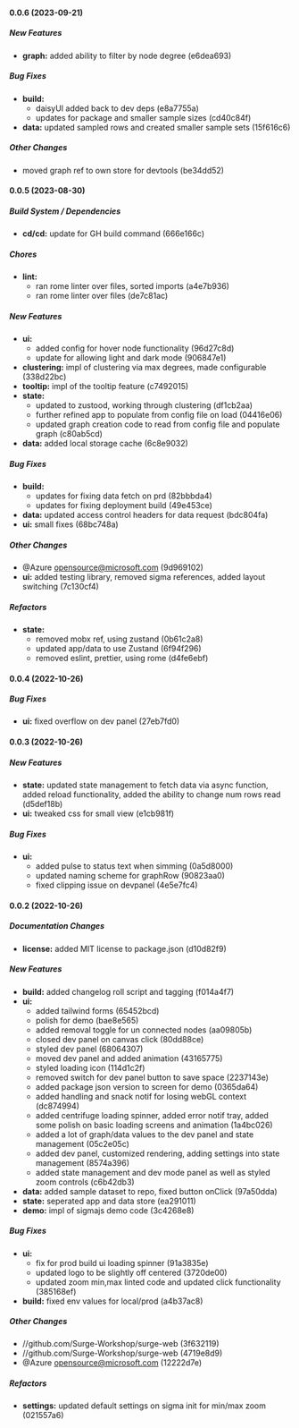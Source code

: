 #### 0.0.6 (2023-09-21)

##### New Features

* **graph:**  added ability to filter by node degree (e6dea693)

##### Bug Fixes

* **build:**
  *  daisyUI added back to dev deps (e8a7755a)
  *  updates for package and smaller sample sizes (cd40c84f)
* **data:**  updated sampled rows and created smaller sample sets (15f616c6)

##### Other Changes

*  moved graph ref to own store for devtools (be34dd52)

#### 0.0.5 (2023-08-30)

##### Build System / Dependencies

* **cd/cd:**  update for GH build command (666e166c)

##### Chores

* **lint:**
  *  ran rome linter over files, sorted imports (a4e7b936)
  *  ran rome linter over files (de7c81ac)

##### New Features

* **ui:**
  *  added config for hover node functionality (96d27c8d)
  *  update for allowing light and dark mode (906847e1)
* **clustering:**  impl of clustering via max degrees, made configurable (338d22bc)
* **tooltip:**  impl of the tooltip feature (c7492015)
* **state:**
  *  updated to zustood, working through clustering (df1cb2aa)
  *  further refined app to populate from config file on load (04416e06)
  *  updated graph creation code to read from config file and populate graph (c80ab5cd)
* **data:**  added local storage cache (6c8e9032)

##### Bug Fixes

* **build:**
  *  updates for fixing data fetch on prd (82bbbda4)
  *  updates for fixing deployment build (49e453ce)
* **data:**  updated access control headers for data request (bdc804fa)
* **ui:**  small fixes (68bc748a)

##### Other Changes

*  @Azure opensource@microsoft.com (9d969102)
* **ui:**  added testing library, removed sigma references, added layout switching (7c130cf4)

##### Refactors

* **state:**
  *  removed mobx ref, using zustand (0b61c2a8)
  *  updated app/data to use Zustand (6f94f296)
  *  removed eslint, prettier, using rome (d4fe6ebf)

#### 0.0.4 (2022-10-26)

##### Bug Fixes

* **ui:**  fixed overflow on dev panel (27eb7fd0)

#### 0.0.3 (2022-10-26)

##### New Features

* **state:**  updated state management to fetch data via async function, added reload functionality, added the ability to change num rows read (d5def18b)
* **ui:**  tweaked css for small view (e1cb981f)

##### Bug Fixes

* **ui:**
  *  added pulse to status text when simming (0a5d8000)
  *  updated naming scheme for graphRow (90823aa0)
  *  fixed clipping issue on devpanel (4e5e7fc4)

#### 0.0.2 (2022-10-26)

##### Documentation Changes

* **license:**  added MIT license to package.json (d10d82f9)

##### New Features

* **build:**  added changelog roll script and tagging (f014a4f7)
* **ui:**
  *  added tailwind forms (65452bcd)
  *  polish for demo (bae8e565)
  *  added removal toggle for un connected nodes (aa09805b)
  *  closed dev panel on canvas click (80dd88ce)
  *  styled dev panel (68064307)
  *  moved dev panel and added animation (43165775)
  *  styled loading icon (114d1c2f)
  *  removed switch for dev panel button to save space (2237143e)
  *  added package json version to screen for demo (0365da64)
  *  added handling and snack notif for losing webGL context (dc874994)
  *  added centrifuge loading spinner, added error notif tray, added some polish on basic loading screens and animation (1a4bc026)
  *  added a lot of graph/data values to the dev panel and state management (05c2e05c)
  *  added dev panel, customized rendering, adding settings into state management (8574a396)
  *  added state management and dev mode panel as well as styled zoom controls (c6b42db3)
* **data:**  added sample dataset to repo, fixed button onClick (97a50dda)
* **state:**  seperated app and data store (ea291011)
* **demo:**  impl of sigmajs demo code (3c4268e8)

##### Bug Fixes

* **ui:**
  *  fix for prod build ui loading spinner (91a3835e)
  *  updated logo to be slightly off centered (3720de00)
  *  updated zoom min,max linted code and updated click functionality (385168ef)
* **build:**  fixed env values for local/prod (a4b37ac8)

##### Other Changes

* //github.com/Surge-Workshop/surge-web (3f632119)
* //github.com/Surge-Workshop/surge-web (4719e8d9)
*  @Azure opensource@microsoft.com (12222d7e)

##### Refactors

* **settings:**  updated default settings on sigma init for min/max zoom (021557a6)

